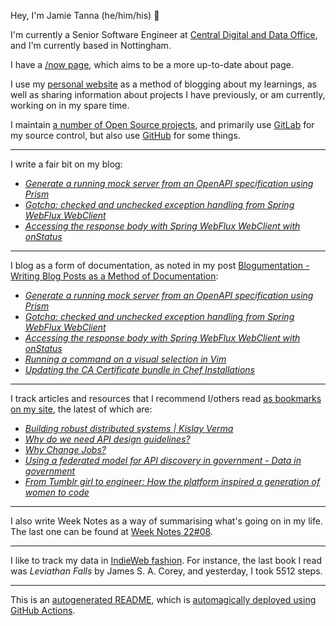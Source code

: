 Hey, I'm Jamie Tanna (he/him/his) 👋

I'm currently a Senior Software Engineer at [Central Digital and Data Office](https://www.gov.uk/government/organisations/central-digital-and-data-office), and I'm currently based in Nottingham.

I have a [/now page](https://www.jvt.me/now/?utm_campaign=github-jamietanna), which aims to be a more up-to-date about page.

I use my [personal website](https://www.jvt.me/?utm_campaign=github-jamietanna) as a method of blogging about my learnings, as well as sharing information about projects I have previously, or am currently, working on in my spare time.

I maintain [a number of Open Source projects](https://www.jvt.me/open-source/?utm_campaign=github-jamietanna), and primarily use [GitLab](https://gitlab.com/jamietanna) for my source control, but also use [GitHub](https://github.com/jamietanna) for some things.

---

I write a fair bit on my blog:


- [_Generate a running mock server from an OpenAPI specification using Prism_](https://www.jvt.me/posts/2022/03/04/openapi-local-prism/?utm_campaign=github-jamietanna)
- [_Gotcha: checked and unchecked exception handling from Spring WebFlux WebClient_](https://www.jvt.me/posts/2022/03/04/spring-webflux-exceptions/?utm_campaign=github-jamietanna)
- [_Accessing the response body with Spring WebFlux WebClient with onStatus_](https://www.jvt.me/posts/2022/03/04/spring-webflux-onstatus-body/?utm_campaign=github-jamietanna)

---

I blog as a form of documentation, as noted in my post [Blogumentation - Writing Blog Posts as a Method of Documentation](https://www.jvt.me/posts/2017/06/25/blogumentation/?utm_campaign=github-jamietanna):


- [_Generate a running mock server from an OpenAPI specification using Prism_](https://www.jvt.me/posts/2022/03/04/openapi-local-prism/?utm_campaign=github-jamietanna)
- [_Gotcha: checked and unchecked exception handling from Spring WebFlux WebClient_](https://www.jvt.me/posts/2022/03/04/spring-webflux-exceptions/?utm_campaign=github-jamietanna)
- [_Accessing the response body with Spring WebFlux WebClient with onStatus_](https://www.jvt.me/posts/2022/03/04/spring-webflux-onstatus-body/?utm_campaign=github-jamietanna)
- [_Running a command on a visual selection in Vim_](https://www.jvt.me/posts/2022/03/03/vim-command-visual-selection/?utm_campaign=github-jamietanna)
- [_Updating the CA Certificate bundle in Chef Installations_](https://www.jvt.me/posts/2022/03/02/chefdk-update-cacerts/?utm_campaign=github-jamietanna)

---

I track articles and resources that I recommend I/others read [as bookmarks on my site](https://www.jvt.me/kind/bookmarks/?utm_campaign=github-jamietanna), the latest of which are:


- [_Building robust distributed systems | Kislay Verma_](https://kislayverma.com/software-architecture/building-robust-distributed-systems/?utm_campaign=github-jamietanna)
- [_Why do we need API design guidelines?_](https://apihandyman.io/why-do-we-need-api-design-guidelines/?utm_campaign=github-jamietanna)
- [_Why Change Jobs?_](https://candost.blog/do-not-change-jobs/?utm_campaign=github-jamietanna)
- [_Using a federated model for API discovery in government - Data in government_](https://dataingovernment.blog.gov.uk/2022/02/18/using-a-federated-model-for-api-discovery-in-government/?utm_campaign=github-jamietanna)
- [_From Tumblr girl to engineer: How the platform inspired a generation of women to code_](https://mashable.com/article/tumblr-girl-learn-code?utm_campaign=github-jamietanna)

---

I also write Week Notes as a way of summarising what's going on in my life. The last one can be found at [Week Notes 22#08](https://www.jvt.me/week-notes/2022/08/?utm_campaign=github-jamietanna).

---

I like to track my data in [IndieWeb fashion](https://indieweb.org/why). For instance, the last book I read was _Leviathan Falls_ by James S. A. Corey, and yesterday, I took 5512 steps.

---
This is an [autogenerated README](https://www.jvt.me/posts/2022/01/12/autogenerated-profile-readme/?utm_campaign=github-jamietanna), which is [automagically deployed using GitHub Actions](https://github.com/jamietanna/jamietanna/blob/main/.github/workflows/rebuild.yml).
